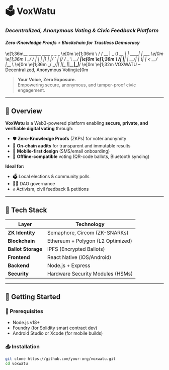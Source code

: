 # 🗳️ VoxWatu  
### *Decentralized, Anonymous Voting & Civic Feedback Platform*  
#### *Zero-Knowledge Proofs + Blockchain for Trustless Democracy*



\e[1;36m__     ______  ____  _       _        _       \e[0m
\e[1;36m\ \   / / __ \|  _ \(_) __ _| | _____| |_ ___ \e[0m
\e[1;36m \ \_/ / |  | | |_) | |/ _` | |/ / _ \ __/ __|\e[0m
\e[1;36m  \   /| |__| |  __/| | (_| |   <  __/ |_\__ \ \e[0m
\e[1;36m   \_/  \____/|_|   |_|\__,_|_|\_\___|\__|___/ \e[0m
\e[1;32m    VOXWATU – Decentralized, Anonymous Voting\e[0m

> **Your Voice, Zero Exposure.**  
> Empowering secure, anonymous, and tamper-proof civic engagement.

---

## 📌 Overview
**VoxWatu** is a Web3-powered platform enabling **secure, private, and verifiable digital voting** through:

- 🛡️ **Zero-Knowledge Proofs** (ZKPs) for voter anonymity  
- 🔗 **On-chain audits** for transparent and immutable results  
- 📱 **Mobile-first design** (SMS/email onboarding)  
- 📡 **Offline-compatible** voting (QR-code ballots, Bluetooth syncing)

**Ideal for:**
- 🗳️ Local elections & community polls  
- 🧑‍💻 DAO governance  
- ✊ Activism, civil feedback & petitions  

---

## 🧠 Tech Stack  
| Layer             | Technology                            |
|------------------|----------------------------------------|
| **ZK Identity**   | Semaphore, Circom (ZK-SNARKs)          |
| **Blockchain**    | Ethereum + Polygon (L2 Optimized)      |
| **Ballot Storage**| IPFS (Encrypted Ballots)               |
| **Frontend**      | React Native (iOS/Android)             |
| **Backend**       | Node.js + Express                      |
| **Security**      | Hardware Security Modules (HSMs)       |

---

## 🚀 Getting Started

### 🔧 Prerequisites
- Node.js v18+
- Foundry (for Solidity smart contract dev)
- Android Studio or Xcode (for mobile builds)

### 📥 Installation
```bash
git clone https://github.com/your-org/voxwatu.git
cd voxwatu
